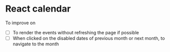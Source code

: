 # React calendar

To improve on
- [ ] To render the events without refreshing the page if possible
- [ ] When clicked on the disabled dates of previous month or next month, to navigate to the month
